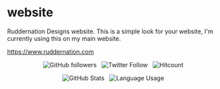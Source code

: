 # website
Ruddernation Designs website.
This is a simple look for your website, I'm currently using this on my main website.

https://www.ruddernation.com


<p align="center">
  <img alt="GitHub followers" src="https://img.shields.io/github/followers/Ruddernation-Designs?label=GitHub%20Followers&style=social"> &nbsp
  <img alt="Twitter Follow" src="https://img.shields.io/twitter/follow/The_Real_Rudder?style=social"> &nbsp
  <img alt="Hitcount" src="https://hits.seeyoufarm.com/api/count/incr/badge.svg?url=https%3A%2F%2Fgithub.com%2FRuddernation-Designs%2FRuddernation-Designs&count_bg=%2300AEFF&title_bg=%23000000&icon=&icon_color=%23E7E7E7&title=Hits&edge_flat=false"> &nbsp
</p>
<p align="center">
  <img alt="GitHub Stats" src="https://github-readme-stats.vercel.app/api?username=Ruddernation-Designs&count_private=true&theme=chartreuse-dark&show_icons=true&hide_border=true&hide_title=true&hide_rank=true"> &nbsp
  <img alt="Language Usage" src="https://github-readme-stats.vercel.app/api/top-langs/?username=Ruddernation-Designs&count_private=true&theme=chartreuse-dark&hide_border=true&layout=compact&langs_count=10"> &nbsp
</p><!--
<p align="center">
  <a href="https://discord.com/widget?id=260151582337794058&theme=dark">
  <img width="30%" alt="Click to join Discord!" src="https://discord.com/channels/813134149417828383/813134149975277600/widget.png?style=banner2"/> &nbsp
</p>-->

